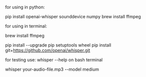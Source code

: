 for using in python:

pip install openai-whisper sounddevice numpy brew install ffmpeg

for using in terminal:

brew install ffmpeg

pip install --upgrade pip setuptools wheel pip install git+https://github.com/openai/whisper.git

for testing use: whisper --help on bash terminal

whisper your-audio-file.mp3 --model medium
